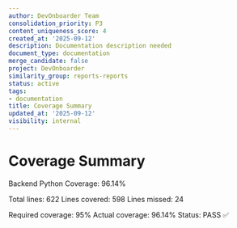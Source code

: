 ```yaml
---
author: DevOnboarder Team
consolidation_priority: P3
content_uniqueness_score: 4
created_at: '2025-09-12'
description: Documentation description needed
document_type: documentation
merge_candidate: false
project: DevOnboarder
similarity_group: reports-reports
status: active
tags:
- documentation
title: Coverage Summary
updated_at: '2025-09-12'
visibility: internal
---
```


# Coverage Summary

Backend Python Coverage: 96.14%

Total lines: 622
Lines covered: 598
Lines missed: 24

Required coverage: 95%
Actual coverage: 96.14%
Status: PASS ✅
